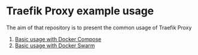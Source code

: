 # Traefik Proxy example usage

The aim of that repository is to present the common usage of Traefik Proxy


1. [Basic usage with Docker Compose](basic-docker-compose)
2. [Basic usage with Docker Swarm](docker-swam)
